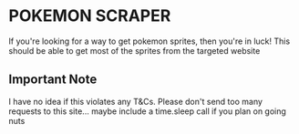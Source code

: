 # POKEMON SCRAPER #

If you're looking for a way to get pokemon sprites, then you're in luck! This should be able to get most of the sprites from the targeted website

## Important Note ## 
I have no idea if this violates any T&Cs. Please don't send too many requests to this site... maybe include a time.sleep call if you plan on going nuts
